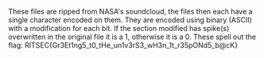 These files are ripped from NASA's soundcloud, the files then each have a single
character encoded on them.  They are encoded using binary (ASCII) with a
modification for each bit.  If the section modified has spike(s) overwritten
in the original file it is a 1, otherwise it is a 0.  These spell out the flag:
RITSEC{Gr3Et1ng5_t0_tHe_un1v3rS3_wH3n_1t_r35pONd5_b@cK}